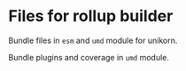 # Files for rollup builder

Bundle files in `esm` and `umd` module for unikorn.

Bundle plugins and coverage in `umd` module.
